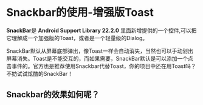 # Snackbar的使用-增强版Toast

**SnackBar**是 **Android Support Library 22.2.0** 里面新增提供的一个控件,可以把它理解成一个加强版的Toast，或者是一个轻量级的Dialog。

SnackBar默认从屏幕底部弹出，像Toast一样会自动消失，当然也可以手动划出屏幕消失。Toast是不能交互的，而如果需要，SnackBar默认是可以添加一个点击事件的。官方也是推荐使用Snackbar代替Toast，你的项目中还在用Toast吗？不妨试试炫酷的SnackBar！

## Snackbar的效果如何呢？

```

```

